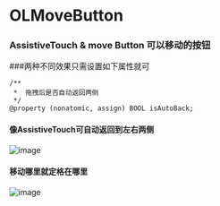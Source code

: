 # OLMoveButton
### AssistiveTouch &amp; move Button  可以移动的按钮

###两种不同效果只需设置如下属性就可
```
/**
 *  拖拽后是否自动返回两侧
 */
@property (nonatomic, assign) BOOL isAutoBack;
```

#### 像AssistiveTouch可自动返回到左右两侧
![image](http://7xpyz6.com1.z0.glb.clouddn.com/github3.gif)

#### 移动哪里就定格在哪里
![image](http://7xpyz6.com1.z0.glb.clouddn.com/github4.gif)

